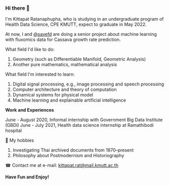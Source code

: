 ### Hi there 👋
I'm Kittapat Ratanaphupha, who is studying in an undergraduate program of Health Data Science, CPE KMUTT, expect to graduate in May 2022.

At now, I and [@savefd](https://github.com/savefd) are doing a senior project about machine learning with fluxomics data for Cassava growth rate prediction.

What field I'd like to do:
1. Geometry (such as Differentiable Manifold, Geometric Analysis)
2. Another pure mathematics, mathematical analysis

What field I'm interested to learn:
1. Digital signal processing, e.g., image processing and speech processing
2. Computer architecture and theory of computation
3. Dynamical systems for physical model
4. Machine learning and explainable artificial intelligence

**Work and Experiences**

June - August 2020, Informal internship with Government Big Data Institute (GBDi)
June - July 2021, Health data science internship at Ramathibodi hospital 

🍁 My hobbies
1. Investigating Thai archived documents from 1870–present
2. Philosophy about Postmodernism and Historiography

☎ Contact me at e-mail: kittapat.rat@mail.kmutt.ac.th

#### Have Fun and Enjoy!
